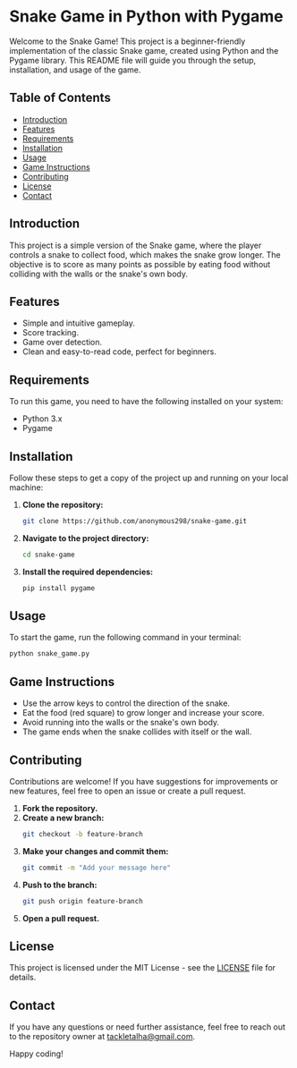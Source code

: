 # Snake Game in Python with Pygame

Welcome to the Snake Game! This project is a beginner-friendly implementation of the classic Snake game, created using Python and the Pygame library. This README file will guide you through the setup, installation, and usage of the game.

## Table of Contents
- [Introduction](#introduction)
- [Features](#features)
- [Requirements](#requirements)
- [Installation](#installation)
- [Usage](#usage)
- [Game Instructions](#game-instructions)
- [Contributing](#contributing)
- [License](#license)
- [Contact](#contact)

## Introduction
This project is a simple version of the Snake game, where the player controls a snake to collect food, which makes the snake grow longer. The objective is to score as many points as possible by eating food without colliding with the walls or the snake's own body.

## Features
- Simple and intuitive gameplay.
- Score tracking.
- Game over detection.
- Clean and easy-to-read code, perfect for beginners.

## Requirements
To run this game, you need to have the following installed on your system:
- Python 3.x
- Pygame

## Installation
Follow these steps to get a copy of the project up and running on your local machine:

1. **Clone the repository:**
   ```bash
   git clone https://github.com/anonymous298/snake-game.git
   ```
2. **Navigate to the project directory:**
   ```bash
   cd snake-game
   ```
3. **Install the required dependencies:**
   ```bash
   pip install pygame
   ```

## Usage
To start the game, run the following command in your terminal:
```bash
python snake_game.py
```

## Game Instructions
- Use the arrow keys to control the direction of the snake.
- Eat the food (red square) to grow longer and increase your score.
- Avoid running into the walls or the snake's own body.
- The game ends when the snake collides with itself or the wall.

## Contributing
Contributions are welcome! If you have suggestions for improvements or new features, feel free to open an issue or create a pull request.

1. **Fork the repository.**
2. **Create a new branch:**
   ```bash
   git checkout -b feature-branch
   ```
3. **Make your changes and commit them:**
   ```bash
   git commit -m "Add your message here"
   ```
4. **Push to the branch:**
   ```bash
   git push origin feature-branch
   ```
5. **Open a pull request.**

## License
This project is licensed under the MIT License - see the [LICENSE](LICENSE) file for details.

## Contact
If you have any questions or need further assistance, feel free to reach out to the repository owner at [tackletalha@gmail.com](mailto:tackletalha@gmail.com).

Happy coding!
